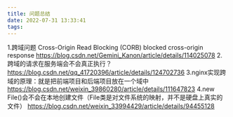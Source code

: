 ```yaml
---
title: 问题总结
date: 2022-07-31 13:33:41
tags:
---
```



1.跨域问题  Cross-Origin Read Blocking (CORB) blocked cross-origin response
https://blog.csdn.net/Gemini_Kanon/article/details/114025078
2.跨域的请求在服务端会不会真正执行？
https://blog.csdn.net/qq_41720396/article/details/124702736
3.nginx实现跨域的原理：就是把前端项目和后端项目放在一个域中
https://blog.csdn.net/weixin_39860280/article/details/111647823
4.new File()会不会在本地创建文件（File类是对文件系统的映射，并不是硬盘上真实的文件）
https://blog.csdn.net/weixin_33994429/article/details/94455128
